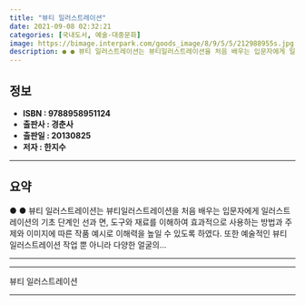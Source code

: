 ```yaml
---
title: "뷰티 일러스트레이션"
date: 2021-09-08 02:32:21
categories: [국내도서, 예술-대중문화]
image: https://bimage.interpark.com/goods_image/8/9/5/5/212988955s.jpg
description: ● ● 뷰티 일러스트레이션는 뷰티일러스트레이션을 처음 배우는 입문자에게 일러스트레이션의 기초 단계인 선과 면, 도구와 재료를 이해하여 효과적으로 사용하는 방법과 주제와 이미지에 따른 작품 예시로 이해력을 높일 수 있도록 하였다. 또한 예술적인 뷰티 일러스트레이션 작업 뿐 아니라 다양
---
```


## **정보**

- **ISBN : 9788958951124**
- **출판사 : 경춘사**
- **출판일 : 20130825**
- **저자 : 한지수**

------



## **요약**

●  ●  뷰티 일러스트레이션는 뷰티일러스트레이션을 처음 배우는 입문자에게 일러스트레이션의 기초 단계인 선과 면, 도구와 재료를 이해하여 효과적으로 사용하는 방법과 주제와 이미지에 따른 작품 예시로 이해력을 높일 수 있도록 하였다. 또한 예술적인 뷰티 일러스트레이션 작업 뿐 아니라 다양한 얼굴의... 

------



------


뷰티 일러스트레이션 

------


